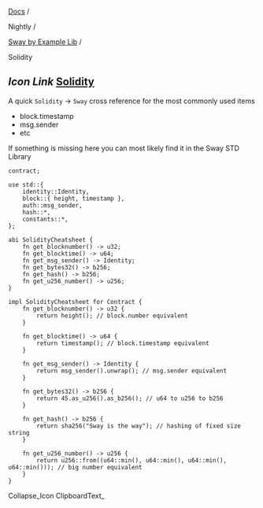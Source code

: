 [Docs](https://docs.fuel.network/) /

Nightly  /

[Sway by Example Lib](https://docs.fuel.network/docs/nightly/sway-by-example-lib/) /

Solidity

## _Icon Link_ [Solidity](https://docs.fuel.network/docs/nightly/sway-by-example-lib/solidity/\#solidity)

A quick `Solidity` → `Sway` cross reference for the most commonly used items

- block.timestamp
- msg.sender
- etc

If something is missing here you can most likely find it in the Sway STD Library

```fuel_Box fuel_Box-idXKMmm-css
contract;

use std::{
    identity::Identity,
    block::{ height, timestamp },
    auth::msg_sender,
    hash::*,
    constants::*,
};

abi SolidityCheatsheet {
    fn get_blocknumber() -> u32;
    fn get_blocktime() -> u64;
    fn get_msg_sender() -> Identity;
    fn get_bytes32() -> b256;
    fn get_hash() -> b256;
    fn get_u256_number() -> u256;
}

impl SolidityCheatsheet for Contract {
    fn get_blocknumber() -> u32 {
        return height(); // block.number equivalent
    }

    fn get_blocktime() -> u64 {
        return timestamp(); // block.timestamp equivalent
    }

    fn get_msg_sender() -> Identity {
        return msg_sender().unwrap(); // msg.sender equivalent
    }

    fn get_bytes32() -> b256 {
        return 45.as_u256().as_b256(); // u64 to u256 to b256
    }

    fn get_hash() -> b256 {
        return sha256("Sway is the way"); // hashing of fixed size string
    }

    fn get_u256_number() -> u256 {
        return u256::from((u64::min(), u64::min(), u64::min(), u64::min())); // big number equivalent
    }
}

```

Collapse_Icon ClipboardText_